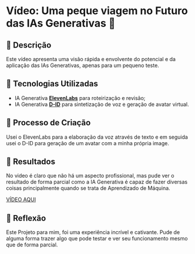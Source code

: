# Vídeo: Uma peque viagem no Futuro das IAs Generativas 🎥

## 📒 Descrição
Este vídeo apresenta uma visão rápida e envolvente do potencial e da aplicação das IAs Generativas, apenas para um pequeno teste.

## 🤖 Tecnologias Utilizadas
- IA Generativa **[ElevenLabs](https://elevenlabs.io/)** para roteirização e revisão;
- IA Generativa **[D-ID](https://www.d-id.com)** para sintetização de voz e geração de avatar virtual.


## 🧐 Processo de Criação
Usei o ElevenLabs para a elaboração da voz através de texto e em seguida usei o D-ID para geração de um avatar com a minha própria image.

## 🚀 Resultados
No video é claro que não há um aspecto profissional, mas pude ver o resultado de forma parcial como a IA Generativa é capaz de fazer diversas coisas principalmente quando se trata de Aprendizado de Máquina.

[VÍDEO AQUI](https://studio.d-id.com/share?id=2855764db5ceaf0a6f9ea9424bdf0e32&utm_source=copy)

## 💭 Reflexão
Este Projeto para mim, foi uma experiência incrível e cativante. Pude de alguma forma trazer algo que pode testar e ver seu funcionamento mesmo que de forma parcial.
